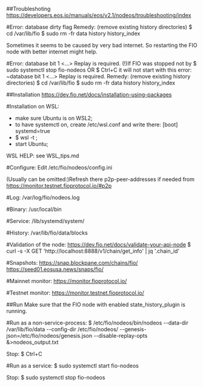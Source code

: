 ##Troubleshoting
https://developers.eos.io/manuals/eos/v2.1/nodeos/troubleshooting/index

#Error: database dirty flag
Remedy: (remove existing history directories)
$ cd /var/lib/fio
$ sudo rm -fr data history history_index

Sometimes it seems to be caused by very bad internet. So restarting the FIO node with better internet might help.

#Error: database bit 1 <...> Replay is required.
(!)If FIO was stopped not by 
$ sudo systemctl stop fio-nodeos 
OR 
$ Ctrl+C
it will not start with this error: ~database bit 1 <...> Replay is required.
Remedy: (remove existing history directories)
$ cd /var/lib/fio
$ sudo rm -fr data history history_index



##Installation
https://dev.fio.net/docs/installation-using-packages

#Installation on WSL:
- make sure Ubuntu is on WSL2;
- to have systemctl on, create /etc/wsl.conf and write there: 
[boot]
systemd=true
- $ wsl -t <Ubuntu>;
- start Ubuntu;

WSL HELP: see WSL_tips.md

#Configure:
Edit /etc/fio/nodeos/config.ini

(Usually can be omitted:)Refresh there p2p-peer-addresses if needed from https://monitor.testnet.fioprotocol.io/#p2p

#Log:
/var/log/fio/nodeos.log

#Binary:
/usr/local/bin

#Service:
/lib/systemd/system/

#History:
/var/lib/fio/data/blocks

#Validation of the node:
https://dev.fio.net/docs/validate-your-api-node
$ curl -s -X GET 'http://localhost:8888/v1/chain/get_info' | jq '.chain_id'

#Snapshots:
https://snap.blockpane.com/chains/fio/
https://seed01.eosusa.news/snaps/fio/

#Mainnet monitor:
https://monitor.fioprotocol.io/

#Testnet monitor:
https://monitor.testnet.fioprotocol.io/


##Run
Make sure that the FIO node with enabled state_history_plugin is running. 

#Run as a non-service-process:
$ /etc/fio/nodeos/bin/nodeos --data-dir /var/lib/fio/data --config-dir /etc/fio/nodeos/ --genesis-json=/etc/fio/nodeos/genesis.json --disable-replay-opts &>nodeos_output.txt

Stop:
$ Ctrl+C

#Run as a service:
$ sudo systemctl start fio-nodeos

Stop:
$ sudo systemctl stop fio-nodeos
